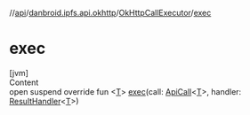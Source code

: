 //[api](../../index.md)/[danbroid.ipfs.api.okhttp](../index.md)/[OkHttpCallExecutor](index.md)/[exec](exec.md)



# exec  
[jvm]  
Content  
open suspend override fun <[T](exec.md)> [exec](exec.md)(call: [ApiCall](../../danbroid.ipfs.api/-api-call/index.md)<[T](exec.md)>, handler: [ResultHandler](../../danbroid.ipfs.api/index.md#danbroid.ipfs.api/ResultHandler///PointingToDeclaration/)<[T](exec.md)>)  



